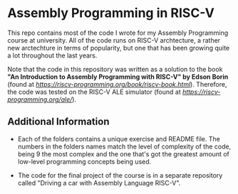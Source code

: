 # Assembly Programming in RISC-V #

This repo contains most of the code I wrote for my Assembly Programming course at university. All of the code runs on RISC-V archtecture, a rather new arctechture in terms of popularity, but one that has been growing quite a lot throughout the last
years.

Note that the code in this repository was written as a solution to the book **"An Introduction to Assembly Programming with RISC-V" by Edson Borin** (found at *https://riscv-programming.org/book/riscv-book.html*). Therefore, the code was tested on the
RISC-V ALE simulator (found at *https://riscv-programming.org/ale/*).

## Additional Information

- Each of the folders contains a unique exercise and README file. The numbers in the folders names match the level of complexity of the code, being 9 the most complex and the one that's got the greatest amount of low-level programming concepts being used.

- The code for the final project of the course is in a separate repository called "Driving a car with Assembly Language RISC-V".

